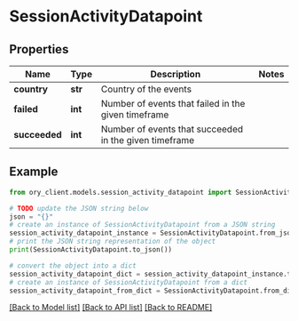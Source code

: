 # SessionActivityDatapoint


## Properties

Name | Type | Description | Notes
------------ | ------------- | ------------- | -------------
**country** | **str** | Country of the events | 
**failed** | **int** | Number of events that failed in the given timeframe | 
**succeeded** | **int** | Number of events that succeeded in the given timeframe | 

## Example

```python
from ory_client.models.session_activity_datapoint import SessionActivityDatapoint

# TODO update the JSON string below
json = "{}"
# create an instance of SessionActivityDatapoint from a JSON string
session_activity_datapoint_instance = SessionActivityDatapoint.from_json(json)
# print the JSON string representation of the object
print(SessionActivityDatapoint.to_json())

# convert the object into a dict
session_activity_datapoint_dict = session_activity_datapoint_instance.to_dict()
# create an instance of SessionActivityDatapoint from a dict
session_activity_datapoint_from_dict = SessionActivityDatapoint.from_dict(session_activity_datapoint_dict)
```
[[Back to Model list]](../README.md#documentation-for-models) [[Back to API list]](../README.md#documentation-for-api-endpoints) [[Back to README]](../README.md)


